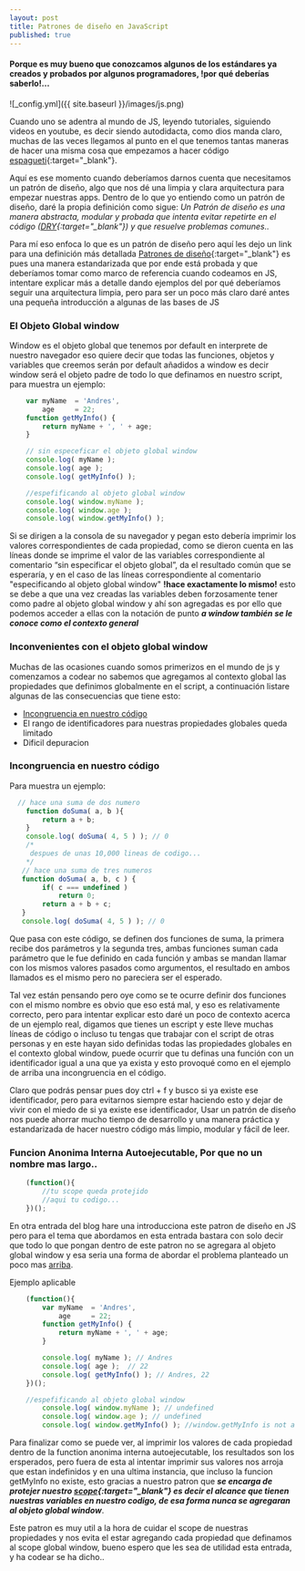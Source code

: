 ```yaml
---
layout: post
title: Patrones de diseño en JavaScript
published: true
---
```


#### Porque es muy bueno que conozcamos algunos de los estándares ya creados y probados por algunos programadores, !por qué deberías saberlo!…

![_config.yml]({{ site.baseurl }}/images/js.png)

Cuando uno se adentra al mundo de JS, leyendo tutoriales, siguiendo videos en youtube, es decir siendo autodidacta, como dios manda claro, muchas de las veces llegamos al punto en el que tenemos tantas maneras de hacer una misma cosa que empezamos a hacer código [espagueti][1]{:target="_blank"}.

Aquí es ese momento cuando deberíamos darnos cuenta que necesitamos un patrón de diseño, algo que nos dé una limpia y clara arquitectura para empezar nuestras apps. Dentro de lo que yo entiendo como un patrón de diseño, daré la propia definición como sigue:
*Un Patrón de diseño es una manera abstracta, modular y probada que intenta evitar repetirte en el código ([DRY][2]{:target="_blank"}) y que resuelve problemas comunes..*

Para mí eso enfoca lo que es un patrón de diseño pero aquí les dejo un link para una definición más detallada [Patrones de diseño][3]{:target="_blank"}
es pues una manera estandarizada que por ende está probada y que deberíamos tomar como marco de referencia cuando codeamos en JS, intentare explicar más a detalle dando ejemplos del por qué deberíamos seguir una arquitectura limpia, pero para ser un poco más claro daré antes una pequeña introducción a algunas de las bases de JS

### El Objeto Global window
Window es el objeto global que tenemos por default en interprete de nuestro navegador eso quiere decir que todas las funciones, objetos y variables que creemos serán por default añadidos a window es decir window será el objeto padre de todo lo que definamos en nuestro script, para muestra un ejemplo:

```javascript
    var myName  = 'Andres',
        age     = 22;
    function getMyInfo() {
        return myName + ', ' + age;
    } 

    // sin especeficar el objeto global window
    console.log( myName );
    console.log( age );
    console.log( getMyInfo() );

    //espefificando al objeto global window
    console.log( window.myName );
    console.log( window.age );
    console.log( window.getMyInfo() );
```
Si se dirigen a la consola de su navegador y pegan esto debería imprimir los valores correspondientes de cada propiedad, como se dieron cuenta en las líneas donde se imprime el valor de las variables correspondiente al comentario “sin especificar el objeto global”, da el resultado común que se esperaría, y en el caso de las líneas correspondiente al comentario "especificando al objeto global window"  __!hace exactamente lo mismo!__ esto se debe a que una vez creadas las variables deben forzosamente tener como padre al objeto global window y ahí son agregadas es por ello que podemos acceder a ellas con la notación de punto *__a window también se le conoce como el contexto general__*

### Inconvenientes con el objeto global window
Muchas de las ocasiones cuando somos primerizos en el mundo de js y comenzamos a codear no sabemos que agregamos al contexto global las propiedades que definimos globalmente en el script, a continuación listare algunas de las consecuencias que tiene esto:

* [Incongruencia en nuestro código](#incongruencia)
* El rango de identificadores para nuestras propiedades globales queda limitado 
* Dificil depuracion

### <a name="incongruencia">Incongruencia en nuestro código</a>  
Para muestra un ejemplo:

```javascript
  // hace una suma de dos numero
    function doSuma( a, b ){
        return a + b;
    }
    console.log( doSuma( 4, 5 ) ); // 0
    /*
     despues de unas 10,000 lineas de codigo...
    */
   // hace una suma de tres numeros
   function doSuma( a, b, c ) {
        if( c === undefined )
            return 0;
        return a + b + c;
   }
   console.log( doSuma( 4, 5 ) ); // 0
```

Que pasa con este código, se definen dos funciones de suma, la primera recibe dos parámetros y la segunda tres, ambas funciones suman cada parámetro que le fue definido en cada función y ambas se mandan llamar con los mismos valores pasados como argumentos, el resultado en ambos llamados es el mismo pero no pareciera ser el esperado.

Tal vez están pensando pero oye como se te ocurre definir dos funciones con el mismo nombre es obvio que eso está mal, y eso es relativamente correcto, pero para intentar explicar esto daré un poco de contexto acerca de un ejemplo real, digamos que tienes un escript y este lleve muchas líneas de código o incluso tu tengas que trabajar con el script de otras personas y en este hayan sido definidas todas las propiedades globales en el contexto global window, puede ocurrir que tu definas una función con un identificador igual a una que ya exista y esto provoqué como en el ejemplo de arriba una incongruencia en el código.

Claro que podrás pensar pues doy ctrl + f y busco si ya existe ese identificador, pero para evitarnos siempre estar haciendo esto y dejar de vivir con el miedo de si ya existe ese identificador, Usar un patrón de diseño nos puede ahorrar mucho tiempo de desarrollo y una manera práctica y estandarizada de hacer nuestro código más limpio, modular y fácil de leer.

### Funcion Anonima Interna Autoejecutable, Por que no un nombre mas largo..
```javascript
    (function(){
        //tu scope queda protejido
        //aqui tu codigo...
    })();
```
En otra entrada del blog hare una introducciona este patron de diseño en JS pero para el tema que abordamos en esta entrada bastara con solo decir que todo lo que pongan dentro de este patron no se agregara al objeto global window y esa seria una forma de abordar el problema planteado un poco mas [arriba](#incongruencia).

Ejemplo aplicable

```javascript
    (function(){
        var myName  = 'Andres',
            age     = 22;
        function getMyInfo() {
            return myName + ', ' + age;
        } 

        console.log( myName ); // Andres
        console.log( age );  // 22
        console.log( getMyInfo() ); // Andres, 22
    })();

    //espefificando al objeto global window
        console.log( window.myName ); // undefined
        console.log( window.age ); // undefined
        console.log( window.getMyInfo() ); //window.getMyInfo is not a function
```
Para finalizar como se puede ver, al imprimir los valores de cada propiedad dentro de la function anonima interna autoejecutable, los resultados son los ersperados, pero fuera de esta al intentar imprimir sus valores nos arroja que estan indefinidos y en una ultima instancia, que incluso la funcion getMyInfo no existe, esto gracias a nuestro patron que ***se encarga de protejer nuestro [scope][4]{:target="_blank"} es decir el alcance que tienen nuestras variables en nuestro codigo, de esa forma nunca se agregaran al objeto global window***.

Este patron es muy util a la hora de cuidar el scope de nuestras propiedades y nos evita el estar agregando cada propiedad que definamos al scope global window, bueno espero que les sea de utilidad esta entrada, y ha codear se ha dicho..


[1]: https://es.wikipedia.org/wiki/C%C3%B3digo_espagueti
[2]: https://es.wikipedia.org/wiki/No_te_repitas
[3]: https://es.wikipedia.org/wiki/Patr%C3%B3n_de_dise%C3%B1o
[4]: https://es.wikipedia.org/wiki/%C3%81mbito_(programaci%C3%B3n)
